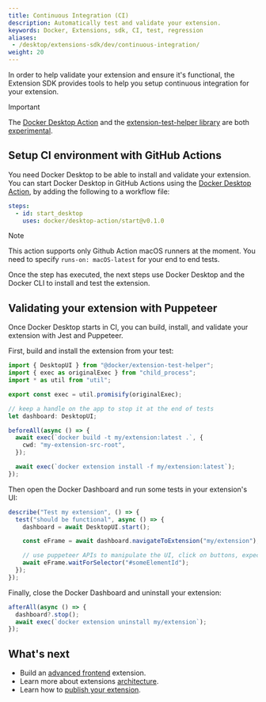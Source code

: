 ```yaml
---
title: Continuous Integration (CI)
description: Automatically test and validate your extension.
keywords: Docker, Extensions, sdk, CI, test, regression
aliases: 
 - /desktop/extensions-sdk/dev/continuous-integration/
weight: 20
---
```


In order to help validate your extension and ensure it's functional, the Extension SDK provides tools to help you setup continuous integration for your extension.

> [!IMPORTANT]
>
> The [Docker Desktop Action](https://github.com/docker/desktop-action) and the [extension-test-helper library](https://www.npmjs.com/package/@docker/extension-test-helper) are both [experimental](https://docs.docker.com/release-lifecycle/#experimental).

## Setup CI environment with GitHub Actions

You need Docker Desktop to be able to install and validate your extension.
You can start Docker Desktop in GitHub Actions using the [Docker Desktop Action](https://github.com/docker/desktop-action), by adding the following to a workflow file:

```yaml
steps:
  - id: start_desktop
    uses: docker/desktop-action/start@v0.1.0
```

> [!NOTE]
>
> This action supports only Github Action macOS runners at the moment. You need to specify `runs-on: macOS-latest` for your end to end tests.

Once the step has executed, the next steps use Docker Desktop and the Docker CLI to install and test the extension.

## Validating your extension with Puppeteer

Once Docker Desktop starts in CI, you can build, install, and validate your extension with Jest and Puppeteer.

First, build and install the extension from your test:

```ts
import { DesktopUI } from "@docker/extension-test-helper";
import { exec as originalExec } from "child_process";
import * as util from "util";

export const exec = util.promisify(originalExec);

// keep a handle on the app to stop it at the end of tests
let dashboard: DesktopUI;

beforeAll(async () => {
  await exec(`docker build -t my/extension:latest .`, {
    cwd: "my-extension-src-root",
  });

  await exec(`docker extension install -f my/extension:latest`);
});
```

Then open the Docker Dashboard and run some tests in your extension's UI:

```ts
describe("Test my extension", () => {
  test("should be functional", async () => {
    dashboard = await DesktopUI.start();

    const eFrame = await dashboard.navigateToExtension("my/extension");

    // use puppeteer APIs to manipulate the UI, click on buttons, expect visual display and validate your extension
    await eFrame.waitForSelector("#someElementId");
  });
});
```

Finally, close the Docker Dashboard and uninstall your extension:

```ts
afterAll(async () => {
  dashboard?.stop();
  await exec(`docker extension uninstall my/extension`);
});
```

## What's next

- Build an [advanced frontend](/manuals/extensions/extensions-sdk/build/frontend-extension-tutorial.md) extension.
- Learn more about extensions [architecture](../architecture/_index.md).
- Learn how to [publish your extension](../extensions/_index.md).
